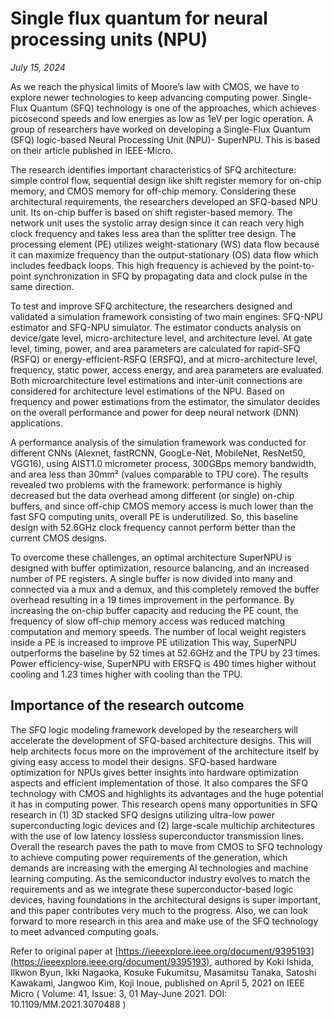 # Single flux quantum for neural processing units (NPU)

_July 15, 2024_

As we reach the physical limits of Moore’s law with CMOS, we have to explore newer technologies to keep advancing computing power. Single-Flux Quantum (SFQ) technology is one of the approaches, which achieves picosecond speeds and low energies as low as 1eV per logic operation. A group of researchers have worked on developing a Single-Flux Quantum (SFQ) logic-based Neural Processing Unit (NPU)- SuperNPU. This is based on their article published in IEEE-Micro.

The research identifies important characteristics of SFQ architecture: simple control flow, sequential design like shift register memory for on-chip memory, and CMOS memory for off-chip memory. Considering these architectural requirements, the researchers developed an SFQ-based NPU unit. Its on-chip buffer is based on shift register-based memory. The network unit uses the systolic array design since it can reach very high clock frequency and takes less area than the splitter tree design. The processing element (PE) utilizes weight-stationary (WS) data flow because it can maximize frequency than the output-stationary (OS) data flow which includes feedback loops. This high frequency is achieved by the point-to-point synchronization in SFQ by propagating data and clock pulse in the same direction.

To test and improve SFQ architecture, the researchers designed and validated a simulation framework consisting of two main engines: SFQ-NPU estimator and SFQ-NPU simulator. The estimator conducts analysis on device/gate level, micro-architecture level, and architecture level. At gate level, timing, power, and area parameters are calculated for rapid-SFQ (RSFQ) or energy-efficient-RSFQ (ERSFQ), and at micro-architecture level, frequency, static power, access energy, and area parameters are evaluated. Both microarchitecture level estimations and inter-unit connections are considered for architecture level estimations of the NPU. Based on frequency and power estimations from the estimator, the simulator decides on the overall performance and power for deep neural network (DNN) applications.

A performance analysis of the simulation framework was conducted for different CNNs (Alexnet, fastRCNN, GoogLe-Net, MobileNet, ResNet50, VGG16), using AIST1.0 micrometer process, 300GBps memory bandwidth, and area less than 30mm² (values comparable to TPU core). The results revealed two problems with the framework: performance is highly decreased but the data overhead among different (or single) on-chip buffers, and since off-chip CMOS memory access is much lower than the fast SFQ computing units, overall PE is underutilized. So, this baseline design with 52.6GHz clock frequency cannot perform better than the current CMOS designs.

To overcome these challenges, an optimal architecture SuperNPU is designed with buffer optimization, resource balancing, and an increased number of PE registers. A single buffer is now divided into many and connected via a mux and a demux, and this completely removed the buffer overhead resulting in a 19 times improvement in the performance. By increasing the on-chip buffer capacity and reducing the PE count, the frequency of slow off-chip memory access was reduced matching computation and memory speeds. The number of local weight registers inside a PE is increased to improve PE utilization This way, SuperNPU outperforms the baseline by 52 times at 52.6GHz and the TPU by 23 times. Power efficiency-wise, SuperNPU with ERSFQ is 490 times higher without cooling and 1.23 times higher with cooling than the TPU.

## Importance of the research outcome

The SFQ logic modeling framework developed by the researchers will accelerate the development of SFQ-based architecture designs. This will help architects focus more on the improvement of the architecture itself by giving easy access to model their designs.
SFQ-based hardware optimization for NPUs gives better insights into hardware optimization aspects and efficient implementation of those. It also compares the SFQ technology with CMOS and highlights its advantages and the huge potential it has in computing power.
This research opens many opportunities in SFQ research in (1) 3D stacked SFQ designs utilizing ultra-low power superconducting logic devices and (2) large-scale multichip architectures with the use of low latency lossless superconductor transmission lines.
Overall the research paves the path to move from CMOS to SFQ technology to achieve computing power requirements of the generation, which demands are increasing with the emerging AI technologies and machine learning computing. As the semiconductor industry evolves to match the requirements and as we integrate these superconductor-based logic devices, having foundations in the architectural designs is super important, and this paper contributes very much to the progress. Also, we can look forward to more research in this area and make use of the SFQ technology to meet advanced computing goals.

Refer to original paper at [https://ieeexplore.ieee.org/document/9395193](https://ieeexplore.ieee.org/document/9395193), authored by Koki Ishida, Ilkwon Byun, Ikki Nagaoka, Kosuke Fukumitsu, Masamitsu Tanaka, Satoshi Kawakami, Jangwoo Kim, Koji Inoue, published on April 5, 2021 on IEEE Micro ( Volume: 41, Issue: 3, 01 May-June 2021. DOI: 10.1109/MM.2021.3070488 )
